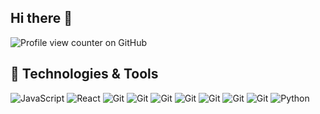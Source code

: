 ## Hi there 👋

![Profile view counter on GitHub](https://komarev.com/ghpvc/?username=AzadNishad)

## 🔧 Technologies & Tools

![JavaScript](https://img.shields.io/badge/-JavaScript-333333?style=flat&logo=javascript)
![React](https://img.shields.io/badge/-React-333333?style=flat&logo=react)
![Git](https://img.shields.io/badge/-Git-333333?style=flat&logo=git)
![Git](https://img.shields.io/badge/-CSS-333333?style=flat&logo=css3&logoColor=#1572B6)
![Git](https://img.shields.io/badge/-Tailwind_CSS-333333?style=flat&logo=tailwindcss&logoColor=#06B6D4)
![Git](https://img.shields.io/badge/-HTML-333333?style=flat&logo=html5&logoColor=#E34F26)
![Git](https://img.shields.io/badge/-Github-333333?style=flat&logo=github&logoColor=#181717)
![Git](https://img.shields.io/badge/-Bootstrap-333333?style=flat&logo=bootstrap&logoColor=#7952B3)
![Git](https://img.shields.io/badge/-VS_Code-333333?style=flat&logo=visualstudiocode&logoColor=#007ACC)
![Python](https://img.shields.io/badge/-Python-333333?style=flat&logo=python)
<!-- ![Node.js](https://img.shields.io/badge/-Node.js-333333?style=flat&logo=node.js) -->
<!-- ![Docker](https://img.shields.io/badge/-Docker-333333?style=flat&logo=docker)
![AWS](https://img.shields.io/badge/-AWS-333333?style=flat&logo=amazon-aws) -->


<!--
**AzadNishad/AzadNishad** is a ✨ _special_ ✨ repository because its `README.md` (this file) appears on your GitHub profile.

Here are some ideas to get you started:

- 🔭 I’m currently working on ...
- 🌱 I’m currently learning ...
- 👯 I’m looking to collaborate on ...
- 🤔 I’m looking for help with ...
- 💬 Ask me about ...
- 📫 How to reach me: ...
- 😄 Pronouns: ...
- ⚡ Fun fact: ...
-->
